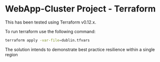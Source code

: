 # WebApp-Cluster Project - Terraform

This has been tested using Terraform v0.12.x.

To run terraform use the following command:

```bash
terraform apply -var-file=dublin.tfvars
```

The solution intends to demonstrate best practice resilience within a single region